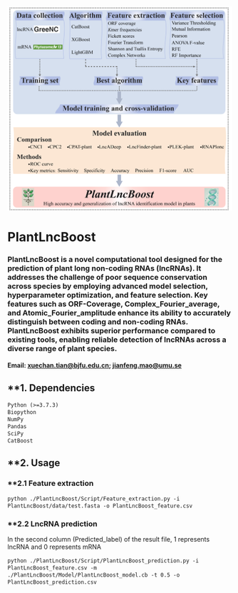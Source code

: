 ![PlantLncBoost](https://github.com/xuechantian/PlantLncBoost/blob/master/PlantLncBoost.workflow.png) 

# PlantLncBoost




### **PlantLncBoost is a novel computational tool designed for the prediction of plant long non-coding RNAs (lncRNAs). It addresses the challenge of poor sequence conservation across species by employing advanced model selection, hyperparameter optimization, and feature selection. Key features such as ORF-Coverage, Complex_Fourier_average, and Atomic_Fourier_amplitude enhance its ability to accurately distinguish between coding and non-coding RNAs. PlantLncBoost exhibits superior performance compared to existing tools, enabling reliable detection of lncRNAs across a diverse range of plant species.**




#### **Email:** xuechan.tian@bjfu.edu.cn;  jianfeng.mao@umu.se



## **1. Dependencies
    Python (>=3.7.3)
    Biopython
    NumPy
    Pandas
    SciPy
    CatBoost


## **2. Usage

### **2.1 Feature extraction

    python ./PlantLncBoost/Script/Feature_extraction.py -i PlantLncBoost/data/test.fasta -o PlantLncBoost_feature.csv

### **2.2 LncRNA prediction
In the second column (Predicted_label) of the result file, 1 represents lncRNA and 0 represents mRNA

    python ./PlantLncBoost/Script/PlantLncBoost_prediction.py -i PlantLncBoost_feature.csv -m ./PlantLncBoost/Model/PlantLncBoost_model.cb -t 0.5 -o PlantLncBoost_prediction.csv
